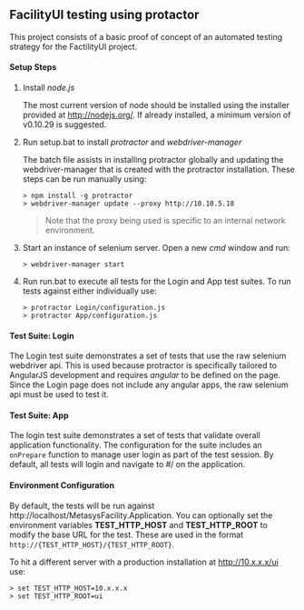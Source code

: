 ## FacilityUI testing using protactor
This project consists of a basic proof of concept of an automated testing strategy for the FactilityUI project. 

#### Setup Steps

1. Install _node.js_
   
   The most current version of node should be installed using the installer provided at http://nodejs.org/. If already installed, a minimum version of v0.10.29 is suggested. 

2. Run setup.bat to install _protractor_ and _webdriver-manager_
   
   The batch file assists in installing protractor globally and updating the webdriver-manager that is created with the protractor installation. These steps can be run manually using:
   ```
   > npm install -g protractor
   > webdriver-manager update --proxy http://10.10.5.18
   ```

   > Note that the proxy being used is specific to an internal network environment.
   
3. Start an instance of selenium server. Open a new _cmd_ window and run: 
   ```
   > webdriver-manager start
   ```

4. Run run.bat to execute all tests for the Login and App test suites. To run tests against either individually use:
   ```
   > protractor Login/configuration.js
   > protractor App/configuration.js
   ```
   
#### Test Suite: Login
The Login test suite demonstrates a set of tests that use the raw selenium webdriver api. This is used because protractor is specifically tailored to AngularJS development and requires _angular_ to be defined on the page. Since the Login page does not include any angular apps, the raw selenium api must be used to test it.

#### Test Suite: App
The login test suite demonstrates a set of tests that validate overall application functionality. The configuration for the suite includes an `onPrepare` function to manage user login as part of the test session. By default, all tests will login and navigate to #/ on the application.

#### Environment Configuration
By default, the tests will be run against http://localhost/MetasysFacility.Application. You can optionally set the environment variables __TEST_HTTP_HOST__ and __TEST_HTTP_ROOT__ to modify the base URL for the test. These are used in the format `http://{TEST_HTTP_HOST}/{TEST_HTTP_ROOT}`.

To hit a different server with a production installation at http://10.x.x.x/ui use:
   ```
   > set TEST_HTTP_HOST=10.x.x.x
   > set TEST_HTTP_ROOT=ui
   ```
